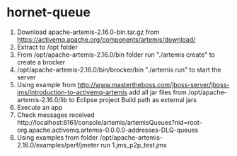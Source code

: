 # hornet-queue


1. Download apache-artemis-2.16.0-bin.tar.gz from https://activemq.apache.org/components/artemis/download/
2. Extract to /opt folder
3. From /opt/apache-artemis-2.16.0/bin folder run "./artemis create" to create a brocker
4. /opt/apache-artemis-2.16.0/bin/brocker/bin "./artemis run" to start the server
5. Using example from http://www.mastertheboss.com/jboss-server/jboss-jms/introduction-to-activemq-artemis add all jar files from /opt/apache-artemis-2.16.0/lib to Eclipse project Build path as external jars
6. Execute an app
7. Check messages received http://localhost:8161/console/artemis/artemisQueues?nid=root-org.apache.activemq.artemis-0.0.0.0-addresses-DLQ-queues
8. Using examples from folder /opt/apache-artemis-2.16.0/examples/perf/jmeter run 1.jms_p2p_test.jmx
